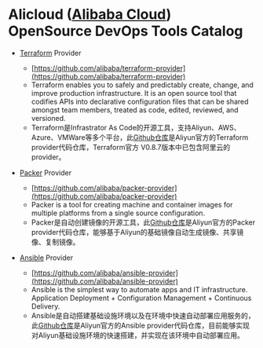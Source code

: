 # Alicloud ([Alibaba Cloud](http://www.aliyun.com)) OpenSource DevOps Tools Catalog

* [Terraform](https://www.terraform.io/) Provider
	* [https://github.com/alibaba/terraform-provider](https://github.com/alibaba/terraform-provider)
	* Terraform enables you to safely and predictably create, change, and improve production infrastructure. It is an open source tool that codifies APIs into declarative configuration files that can be shared amongst team members, treated as code, edited, reviewed, and versioned.
	* Terraform是Infrastrator As Code的开源工具，支持Aliyun、AWS、Azure、VMWare等多个平台，此[Github仓库](https://github.com/alibaba/terraform-provider)是Aliyun官方的Terraform provider代码仓库，Terraform官方 V0.8.7版本中已包含阿里云的provider。

* [Packer](https://www.packer.io/) Provider
	* [https://github.com/alibaba/packer-provider](https://github.com/alibaba/packer-provider)
	* Packer is a tool for creating machine and container images for multiple platforms from a single source configuration.
	* Packer是自动创建镜像的开源工具，此[Github仓库](https://github.com/alibaba/packer-provider)是Aliyun官方的Packer provider代码仓库，能够基于Aliyun的基础镜像自动生成镜像、共享镜像、复制镜像。

* [Ansible](https://www.ansible.com/) Provider
    * [https://github.com/alibaba/ansible-provider](https://github.com/alibaba/ansible-provider)
    * Ansible is the simplest way to automate apps and IT infrastructure. Application Deployment + Configuration Management + Continuous Delivery.
    * Ansible是自动搭建基础设施环境以及在环境中快速自动部署应用服务的，此[Github仓库](https://github.com/alibaba/ansible-provider)是Aliyun官方的Ansible provider代码仓库，目前能够实现对Aliyun基础设施环境的快速搭建，并实现在该环境中自动部署应用。
